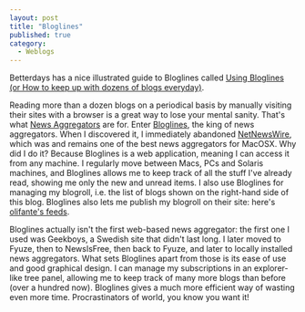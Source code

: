 ```yaml
---
layout: post
title: "Bloglines"
published: true
category:
  - Weblogs
---
```

<p>Betterdays has a nice illustrated guide to Bloglines called
<a href="http://preetamrai.com/weblog/archives/2005/04/25/bloglines-how-to-keep-track-of-hundreds-of-blogs-and-some-news-and-some-podcasts-and-some-flickrs-photos-etc-etc/" title="betterdays | Blog Archive | Using Bloglines (or How to keep up with dozens of blogs everyday)">Using Bloglines (or How to keep up with dozens of blogs everyday)</a>.</p>

<p>Reading more than a dozen blogs on a periodical basis by manually visiting their sites with a browser is a great way to lose your mental sanity. That's what <a href="http://en.wikipedia.org/wiki/News_aggregator">News Aggregators</a> are for. Enter <a href="http://www.bloglines.com">Bloglines</a>, the king of news aggregators. When I discovered it, I immediately abandoned <a href="http://ranchero.com/netnewswire">NetNewsWire</a>, which was and remains one of the best news aggregators for MacOSX. Why did I do it? Because Bloglines is a web application, meaning I can access it from any machine. I regularly move between Macs, PCs and Solaris machines, and Bloglines allows me to keep track of all the stuff I've already read, showing me only the new and unread items. I also use Bloglines for managing my blogroll, i.e. the list of blogs shown on the right-hand side of this blog. Bloglines also lets me publish my blogroll on their site: here's <a href="bloglines.com/public/olifante">olifante's feeds</a>.</p>

<p>Bloglines actually isn't the first web-based news aggregator: the first one I used was Geekboys, a Swedish site that didn't last long. I later moved to Fyuze, then to NewsIsFree, then back to Fyuze, and later to locally installed news aggregators. What sets Bloglines apart from those is its ease of use and good graphical design. I can manage my subscriptions in an explorer-like tree panel, allowing me to keep track of many more blogs than before (over a hundred now). Bloglines gives a much more efficient way of wasting even more time. Procrastinators of world, you know you want it!</p>

